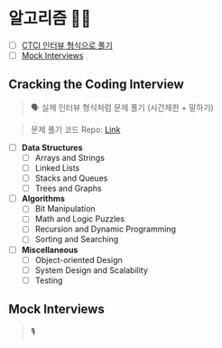 # 알고리즘 :woman_technologist:

- [ ] [CTCI 인터뷰 형식으로 풀기](#cracking-the-coding-interview)
- [ ] [Mock Interviews](#mock-interviews)

## Cracking the Coding Interview
>  :speaking_head: 실제 인터뷰 형식처럼 문제 풀기 (시간제한 + 말하기)

> 문제 풀기 코드 Repo: [Link](https://github.com/JiwoonKim/cracking-the-coding-interview)

  - [ ] __Data Structures__
    - [ ] Arrays and Strings
    - [ ] Linked Lists
    - [ ] Stacks and Queues
    - [ ] Trees and Graphs
    
  - [ ] __Algorithms__
    - [ ] Bit Manipulation
    - [ ] Math and Logic Puzzles
    - [ ] Recursion and Dynamic Programming
    - [ ] Sorting and Searching
    
  - [ ] __Miscellaneous__
    - [ ] Object-oriented Design
    - [ ] System Design and Scalability
    - [ ] Testing

## Mock Interviews
> :studio_microphone: